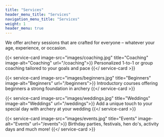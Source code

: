 ```yaml
---
title: "Services"
header_menu_title: "Services"
navigation_menu_title: "Services"
weight: 1
header_menu: true
---
```


We offer archery sessions that are crafted for everyone – whatever your age, experience, or occasion.

<div class="flex">

{{< service-card image-src="images/coaching.jpg" title="Coaching" image-alt="Coaching" url="/coaching">}}
    Personalized 1-to-1 or group coaching tailored to your goals and pace
{{</ service-card >}}

{{< service-card image-src="images/beginners.jpg" title="Beginners" image-alt="Beginners" url="/beginners">}}
    Introductory courses offering beginners a strong foundation in archery
{{</ service-card >}}

{{< service-card image-src="images/weddings.jpg" title="Weddings" image-alt="Weddings" url="/weddings">}}
    Add a unique touch to your special day with archery at your wedding
{{</ service-card >}}

{{< service-card image-src="images/events.jpg" title="Events" image-alt="Events" url="/events">}}
    Birthday parties, festivals, hen do's, activity days and much more!
{{</ service-card >}}

</div>

<!--
![Instruction and Coaching](images/pexels-kampus-6540737.jpg)

From beginners to seasoned archers – personalized and group coaching designed to help you hit your goals.

<!--[Read More](services.md)-->

<!--

##### Experiences & Events

![Instruction and Coaching](images/experiences.jpg)

Tailored archery experiences including school programs, family and birthday celebrations, team-building, corporate retreats and fun group events, like hen parties.

##### Sound good?

[Get in touch today](#contact)
-->